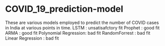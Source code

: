 # COVID_19_prediction-model
These are various models employed to predict the number of COVID cases in India at various points in time.
LSTM                 : unsatisafctory fit
Prophet              : good fit
ARMA                 : good fit
Polynomial Regression: bad fit
RandomForrest        : bad fit
Linear Regression    : bad fit
